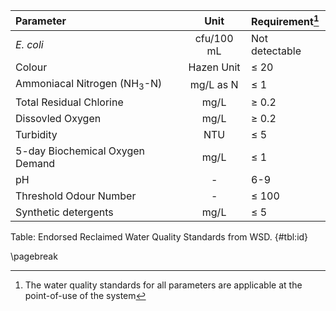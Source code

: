 |Parameter|Unit|Requirement[^1]|
|:---|:---:|:---|
|*E. coli*|cfu/100 mL|Not detectable|
|Colour|Hazen Unit|≤ 20|
|Ammoniacal Nitrogen (NH$_{3}$-N)|mg/L as N|≤ 1|
|Total Residual Chlorine|mg/L|≥ 0.2|
|Dissovled Oxygen|mg/L|≥ 0.2|
|Turbidity|NTU|≤ 5|
|5-day Biochemical Oxygen Demand|mg/L|≤ 1|
|pH|-|6-9|
|Threshold Odour Number|-|≤ 100|
|Synthetic detergents|mg/L|≤ 5|

Table: Endorsed Reclaimed Water Quality Standards from WSD. {#tbl:id}

[^1]: The water quality standards for all parameters are applicable at the point-of-use of the system

\pagebreak